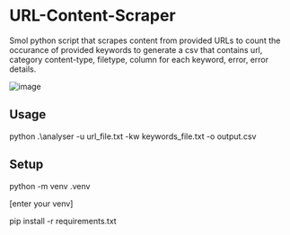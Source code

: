# URL-Content-Scraper
Smol python script that scrapes content from provided URLs to count the occurance of provided keywords to generate a csv that contains url, category content-type, filetype, column for each keyword, error, error details. 

![image](https://github.com/FlyingPhish/url-content-scraper/assets/46652779/32717e64-5283-4f15-90d2-00e4bc296ce7)

## Usage
python .\analyser -u url_file.txt -kw keywords_file.txt -o output.csv

## Setup
python -m venv .venv

[enter your venv]

pip install -r requirements.txt
